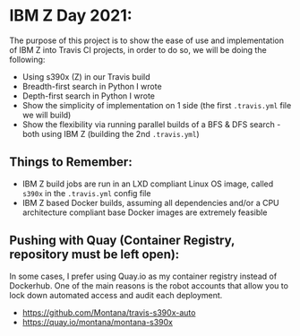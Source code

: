 # IBM Z Day 2021: 

The purpose of this project is to show the ease of use and implementation of IBM Z into Travis CI projects, in order to do so, we will be doing the following:

* Using s390x (Z) in our Travis build 
* Breadth-first search in Python I wrote 
* Depth-first search in Python I wrote 
* Show the simplicity of implementation on 1 side (the first `.travis.yml` file we will build) 
* Show the flexibility via running parallel builds of a BFS & DFS search - both using IBM Z (building the 2nd `.travis.yml`)

## Things to Remember: 

* IBM Z build jobs are run in an LXD compliant Linux OS image, called `s390x` in the `.travis.yml` config file
* IBM Z based Docker builds, assuming all dependencies and/or a CPU architecture compliant base Docker images are extremely feasible

## Pushing with Quay (Container Registry, repository must be left open):

In some cases, I prefer using Quay.io as my container registry instead of Dockerhub. One of the main reasons is the robot accounts that allow you to lock down automated access and audit each deployment.

* https://github.com/Montana/travis-s390x-auto
* https://quay.io/montana/montana-s390x
